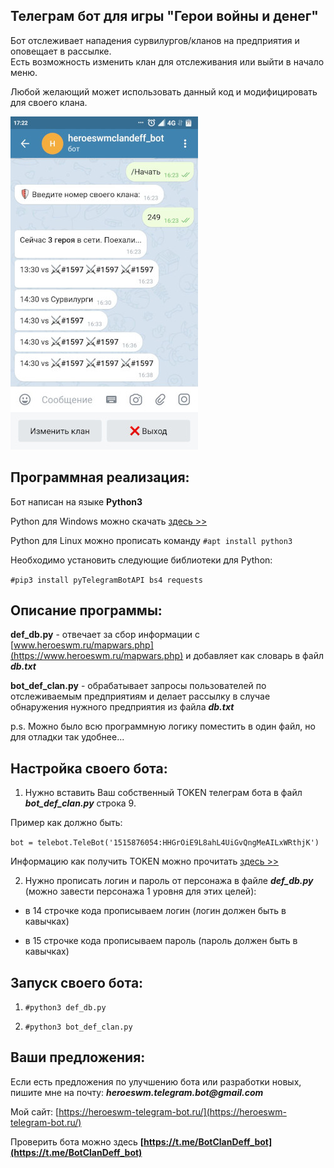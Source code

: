 ## Телеграм бот для игры "Герои войны и денег"

Бот отслеживает нападения сурвилургов/кланов на предприятия и оповещает в рассылке.</br>
Есть возможность изменить клан для отслеживания или выйти в начало меню.

Любой желающий может использовать данный код и модифицировать для своего клана.

![hwm](img/hwm3.jpg)

## Программная реализация:
Бот написан на языке **Python3**

Python для Windows можно скачать [здесь >>](https://www.python.org/downloads/windows/)

Python для Linux можно прописать команду `#apt install python3`

Необходимо установить следующие библиотеки для Python:

`#pip3 install pyTelegramBotAPI bs4 requests`

## Описание программы:

**def_db.py** - отвечает за сбор информации с 
[www.heroeswm.ru/mapwars.php](https://www.heroeswm.ru/mapwars.php)
и добавляет как словарь в файл **_db.txt_**

**bot_def_clan.py** - обрабатывает запросы пользователей по отслеживаемым предприятиям
и делает рассылку в случае обнаружения нужного предприятия из файла **_db.txt_** 

p.s. Можно было всю программную логику поместить в один файл, но для отладки так удобнее...

## Настройка своего бота:

1. Нужно вставить Ваш собственный TOKEN телеграм бота в файл **_bot_def_clan.py_** строка 9.

Пример как должно быть:

`bot = telebot.TeleBot('1515876054:HHGrOiE9L8ahL4UiGvQngMeAILxWRthjK')`

Информацию как получить TOKEN можно прочитать [здесь >>](https://info-effect.ru/token-bota-v-telegramm-kak-uznat.html)

2. Нужно прописать логин и пароль от персонажа в файле **_def_db.py_** (можно завести персонажа 1 уровня для этих целей):

- в 14 строчке кода прописываем логин (логин должен быть в кавычках)

- в 15 строчке кода прописываем пароль (пароль должен быть в кавычках)

## Запуск своего бота:

1. `#python3 def_db.py`

2. `#python3 bot_def_clan.py`

## Ваши предложения:

Если есть предложения по улучшению бота или разработки новых, пишите мне на почту: **_heroeswm.telegram.bot@gmail.com_**

Мой сайт: [https://heroeswm-telegram-bot.ru/](https://heroeswm-telegram-bot.ru/)

Проверить бота можно здесь **[https://t.me/BotClanDeff_bot](https://t.me/BotClanDeff_bot)**




